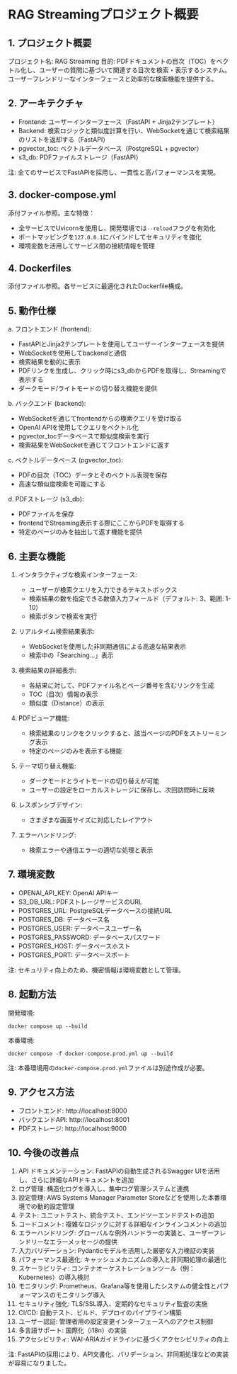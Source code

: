 # RAG Streamingプロジェクト概要

## 1. プロジェクト概要
プロジェクト名: RAG Streaming
目的: PDFドキュメントの目次（TOC）をベクトル化し、ユーザーの質問に基づいて関連する目次を検索・表示するシステム。ユーザーフレンドリーなインターフェースと効率的な検索機能を提供する。

## 2. アーキテクチャ
- Frontend: ユーザーインターフェース（FastAPI + Jinja2テンプレート）
- Backend: 検索ロジックと類似度計算を行い、WebSocketを通じて検索結果のリストを返却する（FastAPI）
- pgvector_toc: ベクトルデータベース（PostgreSQL + pgvector）
- s3_db: PDFファイルストレージ（FastAPI）

注: 全てのサービスでFastAPIを採用し、一貫性と高パフォーマンスを実現。

## 3. docker-compose.yml
添付ファイル参照。主な特徴：
- 全サービスでUvicornを使用し、開発環境では`--reload`フラグを有効化
- ポートマッピングを`127.0.0.1`にバインドしてセキュリティを強化
- 環境変数を活用してサービス間の接続情報を管理

## 4. Dockerfiles
添付ファイル参照。各サービスに最適化されたDockerfile構成。

## 5. 動作仕様

a. フロントエンド (frontend):
- FastAPIとJinja2テンプレートを使用してユーザーインターフェースを提供
- WebSocketを使用してbackendと通信
- 検索結果を動的に表示
- PDFリンクを生成し、クリック時にs3_dbからPDFを取得し、Streamingで表示する
- ダークモード/ライトモードの切り替え機能を提供

b. バックエンド (backend):
- WebSocketを通じてfrontendからの検索クエリを受け取る
- OpenAI APIを使用してクエリをベクトル化
- pgvector_tocデータベースで類似度検索を実行
- 検索結果をWebSocketを通じてフロントエンドに返す

c. ベクトルデータベース (pgvector_toc):
- PDFの目次（TOC）データとそのベクトル表現を保存
- 高速な類似度検索を可能にする

d. PDFストレージ (s3_db):
- PDFファイルを保存
- frontendでStreaming表示する際にここからPDFを取得する
- 特定のページのみを抽出して返す機能を提供

## 6. 主要な機能
1. インタラクティブな検索インターフェース:
   - ユーザーが検索クエリを入力できるテキストボックス
   - 検索結果の数を指定できる数値入力フィールド（デフォルト: 3、範囲: 1-10）
   - 検索ボタンで検索を実行

2. リアルタイム検索結果表示:
   - WebSocketを使用した非同期通信による高速な結果表示
   - 検索中の「Searching...」表示

3. 検索結果の詳細表示:
   - 各結果に対して、PDFファイル名とページ番号を含むリンクを生成
   - TOC（目次）情報の表示
   - 類似度（Distance）の表示

4. PDFビューア機能:
   - 検索結果のリンクをクリックすると、該当ページのPDFをストリーミング表示
   - 特定のページのみを表示する機能

5. テーマ切り替え機能:
   - ダークモードとライトモードの切り替えが可能
   - ユーザーの設定をローカルストレージに保存し、次回訪問時に反映

6. レスポンシブデザイン:
   - さまざまな画面サイズに対応したレイアウト

7. エラーハンドリング:
   - 検索エラーや通信エラーの適切な処理と表示

## 7. 環境変数
- OPENAI_API_KEY: OpenAI APIキー
- S3_DB_URL: PDFストレージサービスのURL
- POSTGRES_URL: PostgreSQLデータベースの接続URL
- POSTGRES_DB: データベース名
- POSTGRES_USER: データベースユーザー名
- POSTGRES_PASSWORD: データベースパスワード
- POSTGRES_HOST: データベースホスト
- POSTGRES_PORT: データベースポート

注: セキュリティ向上のため、機密情報は環境変数として管理。

## 8. 起動方法
開発環境:
```
docker compose up --build
```

本番環境:
```
docker compose -f docker-compose.prod.yml up --build
```
注: 本番環境用の`docker-compose.prod.yml`ファイルは別途作成が必要。

## 9. アクセス方法
- フロントエンド: http://localhost:8000
- バックエンドAPI: http://localhost:8001
- PDFストレージ: http://localhost:9000

## 10. 今後の改善点
1. API ドキュメンテーション: FastAPIの自動生成されるSwagger UIを活用し、さらに詳細なAPIドキュメントを追加
2. ログ管理: 構造化ログを導入し、集中ログ管理システムと連携
3. 設定管理: AWS Systems Manager Parameter Storeなどを使用した本番環境での動的設定管理
4. テスト: ユニットテスト、統合テスト、エンドツーエンドテストの追加
5. コードコメント: 複雑なロジックに対する詳細なインラインコメントの追加
6. エラーハンドリング: グローバルな例外ハンドラーの実装と、ユーザーフレンドリーなエラーメッセージの提供
7. 入力バリデーション: Pydanticモデルを活用した厳密な入力検証の実装
8. パフォーマンス最適化: キャッシュメカニズムの導入と非同期処理の最適化
9. スケーラビリティ: コンテナオーケストレーションツール（例：Kubernetes）の導入検討
10. モニタリング: Prometheus、Grafana等を使用したシステムの健全性とパフォーマンスのモニタリング導入
11. セキュリティ強化: TLS/SSL導入、定期的なセキュリティ監査の実施
12. CI/CD: 自動テスト、ビルド、デプロイのパイプライン構築
13. ユーザー認証: 管理者用の設定変更インターフェースへのアクセス制御
14. 多言語サポート: 国際化（i18n）の実装
15. アクセシビリティ: WAI-ARIAガイドラインに基づくアクセシビリティの向上

注: FastAPIの採用により、API文書化、バリデーション、非同期処理などの実装が容易になりました。
